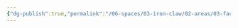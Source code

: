 ```yaml
---
{"dg-publish":true,"permalink":"/06-spaces/03-iron-claw/02-areas/03-faction/","title":"{03} Faction","pinned":true}
---
```


